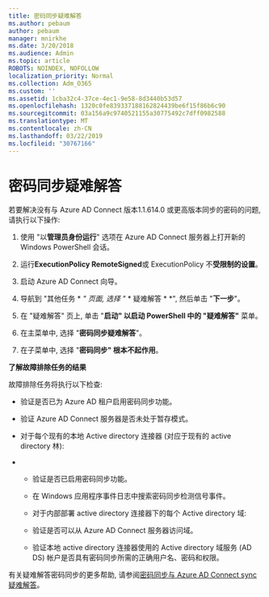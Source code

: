 ```yaml
---
title: 密码同步疑难解答
ms.author: pebaum
author: pebaum
manager: mnirkhe
ms.date: 3/20/2018
ms.audience: Admin
ms.topic: article
ROBOTS: NOINDEX, NOFOLLOW
localization_priority: Normal
ms.collection: Adm_O365
ms.custom: ''
ms.assetid: 1cba32c4-37ce-4ec1-9e58-8d3440b53d57
ms.openlocfilehash: 1320c0fe839337188162824439be6f15f86b6c90
ms.sourcegitcommit: 03a156a9c9740521155a30775492c7dff0982588
ms.translationtype: MT
ms.contentlocale: zh-CN
ms.lasthandoff: 03/22/2019
ms.locfileid: "30767166"
---
```

# <a name="troubleshoot-password-synchronization"></a>密码同步疑难解答

若要解决没有与 Azure AD Connect 版本1.1.614.0 或更高版本同步的密码的问题, 请执行以下操作:
  
1. 使用 "以**管理员身份运行**" 选项在 Azure AD Connect 服务器上打开新的 Windows PowerShell 会话。 
    
2. 运行**ExecutionPolicy RemoteSigned**或 ExecutionPolicy 不**受限制的设置**。 
    
3. 启动 Azure AD Connect 向导。
    
4. 导航到 "其他任务 * *" 页面, 选择 "* * 疑难解答 * *", 然后单击 "**下一步**"。 
    
5. 在 "疑难解答" 页上, 单击 "**启动" 以启动 PowerShell 中的 "疑难解答"** 菜单。 
    
6. 在主菜单中, 选择 "**密码同步疑难解答**"。 
    
7. 在子菜单中, 选择 "**密码同步" 根本不起作用**。 
    
 **了解故障排除任务的结果**
  
故障排除任务将执行以下检查:
  
- 验证是否已为 Azure AD 租户启用密码同步功能。
    
- 验证 Azure AD Connect 服务器是否未处于暂存模式。
    
- 对于每个现有的本地 Active directory 连接器 (对应于现有的 active directory 林):
    
- 
  - 验证是否已启用密码同步功能。
    
  - 在 Windows 应用程序事件日志中搜索密码同步检测信号事件。
    
  - 对于内部部署 active directory 连接器下的每个 Active directory 域:
    
  - 验证是否可以从 Azure AD Connect 服务器访问域。
    
  - 验证本地 active directory 连接器使用的 Active directory 域服务 (AD DS) 帐户是否具有密码同步所需的正确用户名、密码和权限。
    
有关疑难解答密码同步的更多帮助, 请参阅[密码同步与 Azure AD Connect sync 疑难解答](https://docs.microsoft.com/azure/active-directory/connect/active-directory-aadconnectsync-troubleshoot-password-synchronization)。
  

